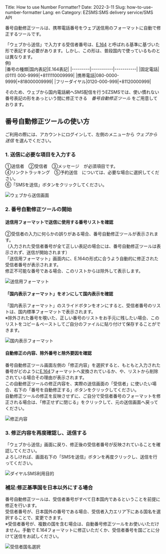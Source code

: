 Title: How to use Number Formatter?
Date: 2022-3-11
Slug: how-to-use-number-formatter
Lang: en
Category: EZSMS:SMS delivery service/SMS API

番号自動修正ツールは、携帯電話番号をウェブ送信用のフォーマットに自動で修正するツールです。

「ウェブから送信」で入力する受信者番号は、[E.164]() と呼ばれる基準に基づいた形で表記する必要があります。しかし、この形は、普段国内で使っているものとは異なります。<br>
例) <br>
|番号の種類|国内表記|E.164表記|
|---------|-----------|-----------|
|固定電話|(0111) 000-9999|+8111110009999|
|携帯電話|080-0000-9999|+818000009999|
|フリーダイヤル|0120-000-999|+81120000999|

そのため、ウェブから国内電話網へSMS配信を行うEZSMSでは、使い慣れない番号表記の形をあっという間に修正できる　_番号自動修正ツール_ をご用意しております。


## 番号自動修正ツールの使い方

ご利用の際には、アカウントにログインして、左側のメニューから _ウェブから送信_ を選んでください。

### 1. 送信に必要な項目を入力する

①送信者　②受信者　③メッセージ　が必須項目です。 <br>
④リンクトラッキング　⑤予約送信　については、必要な場合に選択してください。<br>
⑥「SMSを送信」ボタンをクリックしてください。

![ウェブから送信画面](/images/number_formatter_howto_01ja.png)

### 2. 番号自動修正ツールの開始
#### 送信用フォーマットで送信に使用する番号リストを確認
②受信者の入力に何らかの誤りがある場合、番号自動修正ツールが表示されます。<br>
（入力された受信者番号が全て正しい表記の場合には、番号自動修正ツールは表示されず、送信が開始されます）<br>
「送信用フォーマット」画面内に、E.164の形式に合うよう自動的に修正された受信者番号が表示されます。<br>
修正不可能な番号である場合、このリストからは除外して表示します。

![送信用フォーマット](/images/number_formatter_howto_02ja.png)

#### 「国内表示フォーマット」をオンにして国内表示を確認
「国内表示フォーマット」のスライドボタンをオンにすると、受信者番号のリストは、国内標準フォーマットで表示されます。<br>
※除外された番号を覗いた、正しい番号のリストをお手元に残したい場合、このリストをコピー＆ペーストしてご自分のファイルに貼り付けて保存することができます。

![国内表示フォーマット](/images/number_formatter_howto_03ja.png)

#### 自動修正の内容、除外番号と除外要因を確認
番号自動修正ツール画面左側の「修正内容」を選択すると、もともと入力された番号がどのように[E.164]()フォーマットへ変換されているか、や、リストから削除されている場合その理由が表示されます。<br>
この自動修正ツールの修正内容を、実際の送信画面の「受信者」に使いたい場合、右下の「番号を自動修正する」ボタンをクリックしてください。<br>
自動修正ツールの修正を反映させずに、ご自分で受信者番号のフォーマットを修正される場合は、「修正せずに閉じる」をクリックして、元の送信画面へ戻ってください。

![修正内容](/images/number_formatter_howto_04ja.png)

### 3. 修正内容を再度確認し、送信する

「ウェブから送信」画面に戻り、修正後の受信者番号が反映されていることを確認してください。<br>
よろしければ、画面右下の「SMSを送信」ボタンを再度クリックし、送信を行ってください。

![ダイヤルSMS利用目的](/images/number_formatter_howto_05ja.png)


### 補足:修正基準国を日本以外にする場合

番号自動修正ツールは、受信者番号がすべて日本国内であるということを前提に修正を行います。<br>
受信者番号が、日本国外の番号である場合、受信者入力エリア下にある国名を選択することで、変更できます。<br>
※受信者番号が、複数の国を含む場合は、自動番号修正ツールをお使いいただけません。手動で E.164フォーマットに修正いただくか、受信者番号を国ごとに分けて送信をお試しください。

![受信者国名選択](/images/number_formatter_howto_06ja.png)


